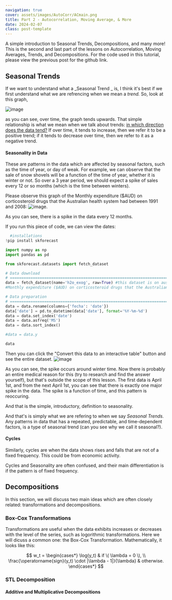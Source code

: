 ```yaml
---
navigation: true
cover: assets/images/AutoCorr/ACmain.png
title: Part 2 - Autocorrelation, Moving Average, & More
date: 2024-02-07
class: post-template
---
```


A simple introduction to Seasonal Trends, Decompositions, and many more! This is the second and last part of the lessons on Autocorrelation, Moving Averages, Trends, and Decompositions. For the code used in this tutorial, please view the previous post for the github link. 


## Seasonal Trends

If we want to understand what a _Seasonal Trend _ is, I think it's best if we first understand what we are refrencing when we mean a _trend._ So, look at this graph, 

![image](https://github.com/user-attachments/assets/e5a7cd20-7f87-4778-8ac0-a9a151f86df0)

as you can see, over time, the graph tends upwards. That simple relationship is what we mean when we talk about trends: <u>in which direction does the data tend?</u> If over time, it tends to increase, then we refer it to be a positive trend; if it tends to decrease over time, then we refer to it as a negative trend.

#### Seasonality in Data

These are patterns in the data which are affected by seasonal factors, such as the time of year, or day of weak. For example, we can observe that the sale of snow shovels will be a function of the time of year, whether it is winter or not. So over a 3 year period, we should expect a spike of sales every 12 or so months (which is the time between winters). 

Please observe this graph of the Monthly expenditure ($AUD) on corticosteroid drugs that the Australian health system had between 1991 and 2008: ![image](https://github.com/burakayy7/blog/assets/120507146/b79a4fc8-d835-491c-a551-c69c2fb192a2).

As you can see, there is a spike in the data every 12 months. 

If you run this piece of code, we can view the dates:
```python
  #installations
!pip install skforecast

import numpy as np
import pandas as pd

from skforecast.datasets import fetch_dataset

# Data download
# ==============================================================================
data = fetch_dataset(name='h2o_exog', raw=True) #this dataset is on australian health system, from 1991 to 2008. This is from Hyndman (2023) fpp3
#Monthly expenditure ($AUD) on corticosteroid drugs that the Australian health system had between 1991 and 2008. Two additional variables (exog_1, exog_2) are simulated.

# Data preparation
# ==============================================================================
data = data.rename(columns={'fecha': 'date'})
data['date'] = pd.to_datetime(data['date'], format='%Y-%m-%d')
data = data.set_index('date')
data = data.asfreq('MS')
data = data.sort_index()

#data = data.y

data
```
Then you can click the "Convert this data to an interactive table" button and see the entire dataset.
![image](https://github.com/user-attachments/assets/18b20d7d-ae68-4dbb-8748-3955b6d24741)

As you can see, the spike occurs around winter time. Now there is probably an entire medical reason for this (try to research and find the answer yourself), but that's outside the scope of this lesson. The first data is April 1st, and from the next April 1st, you can see that there is exactly one major spike in the data. The spike is a function of time, and this pattern is reoccuring. 

And that is the simple, introductory, definition to seasonality. 

And that's is simply what we are refering to when we say _Seasonal Trends._ Any patterns in data that has a repeated, predictable, and time-dependent factors, is a type of seasonal trend (can you see why we call it seasonal?).



#### Cycles

Similarly, cycles are when the data shows rises and falls that are not of a fixed frequency. This could be from economic activity. 

Cycles and Seasonality are often confused, and their main differentiation is if the pattern is of fixed frequency. 


## Decompositions

In this section, we will discuss two main ideas which are often closely related: transformations and decompositions. 

### Box-Cox Transformations

Transformations are useful when the data exhibits increases or decreases with the level of the series, such as logorithmic transformations. Here we will dicuss a common one: the Box-Cox Transformation. Mathematically, it looks like this:

$$
w_t = \begin{cases*}
    \log(y_t) & if \( \lambda = 0 \), \\
    \frac{\operatorname{sign}(y_t) \cdot |\lambda - 1|}{\lambda} & otherwise.
\end{cases*}
$$



### STL Decomposition


#### Additive and Multiplicative Decompositions
